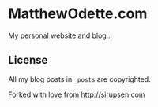 # MatthewOdette.com

My personal website and blog..

## License

All my blog posts in `_posts` are copyrighted. 

Forked with love from http://sirupsen.com
